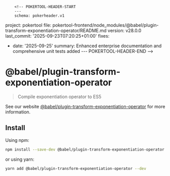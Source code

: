         <!-- POKERTOOL-HEADER-START
        ---
        schema: pokerheader.v1
project: pokertool
file: pokertool-frontend/node_modules/@babel/plugin-transform-exponentiation-operator/README.md
version: v28.0.0
last_commit: '2025-09-23T07:20:25+01:00'
fixes:
- date: '2025-09-25'
  summary: Enhanced enterprise documentation and comprehensive unit tests added
        ---
        POKERTOOL-HEADER-END -->
# @babel/plugin-transform-exponentiation-operator

> Compile exponentiation operator to ES5

See our website [@babel/plugin-transform-exponentiation-operator](https://babeljs.io/docs/babel-plugin-transform-exponentiation-operator) for more information.

## Install

Using npm:

```sh
npm install --save-dev @babel/plugin-transform-exponentiation-operator
```

or using yarn:

```sh
yarn add @babel/plugin-transform-exponentiation-operator --dev
```
